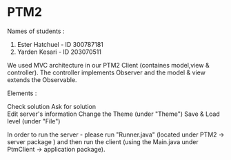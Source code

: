 # PTM2
Names of students : 
1. Ester Hatchuel - ID 300787181
2. Yarden Kesari  - ID 203070511 

We used MVC architecture in our PTM2 Client (containes model,view & controller). The controller implements Observer and the model & view extends the Observable. 

Elements : 

Check solution 
Ask for solution  
Edit server's information 
Change the Theme (under "Theme") 
Save & Load level (under "File")

In order to run the server - please run "Runner.java" (located under PTM2 -> server package ) and then run the client (using the Main.java under PtmClient -> application package).
